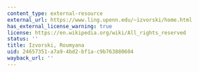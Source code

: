 ```yaml
---
content_type: external-resource
external_url: https://www.ling.upenn.edu/~izvorski/home.html
has_external_license_warning: true
license: https://en.wikipedia.org/wiki/All_rights_reserved
status: ''
title: Izvorski, Roumyana
uid: 24657351-a7a9-4bd2-bf1a-c9b763880604
wayback_url: ''
---
```

